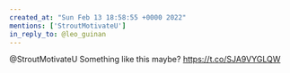 ```yaml
---
created_at: "Sun Feb 13 18:58:55 +0000 2022"
mentions: ['StroutMotivateU']
in_reply_to: @leo_guinan
---
```


@StroutMotivateU Something like this maybe? https://t.co/SJA9VYGLQW
